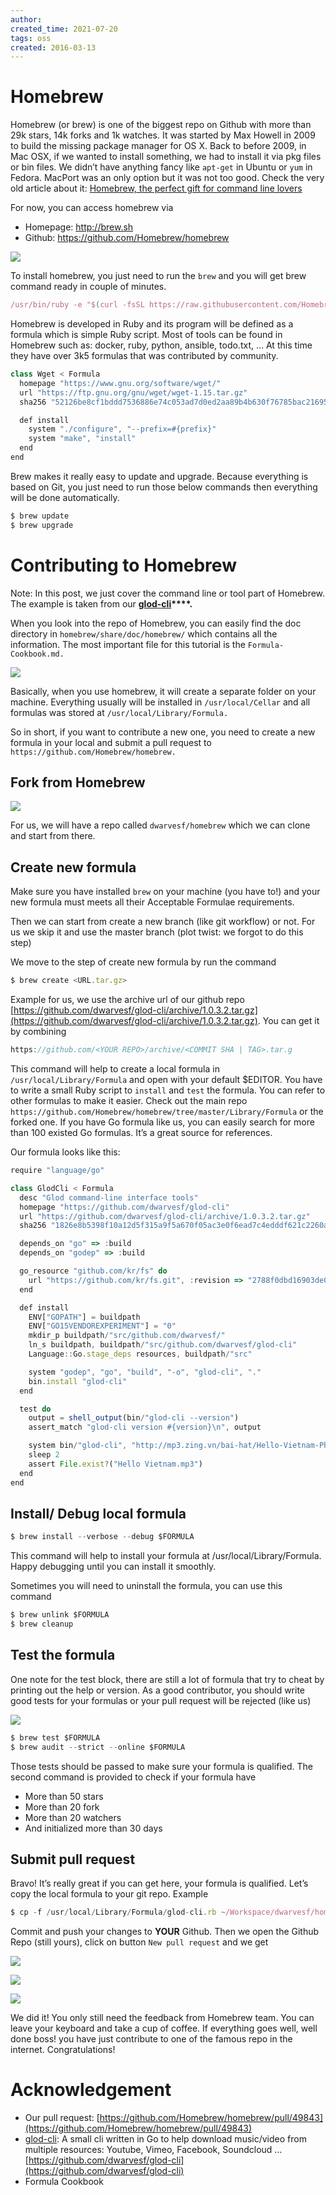 ```yaml
---
author: 
created_time: 2021-07-20
tags: oss
created: 2016-03-13
---
```


# Homebrew

Homebrew (or brew) is one of the biggest repo on Github with more than 29k stars, 14k forks and 1k watches. It was started by Max Howell in 2009 to build the missing package manager for OS X. Back to before 2009, in Mac OSX, if we wanted to install something, we had to install it via pkg files or bin files. We didn’t have anything fancy like `apt-get` in Ubuntu or `yum` in Fedora. MacPort was an only option but it was not too good. Check the very old article about it: [Homebrew, the perfect gift for command line lovers](https://www.engadget.com/2009/12/25/homebrew-the-perfect-gift-for-command-line-lovers/)

For now, you can access homebrew via

* Homepage: http://brew.sh
* Github: https://github.com/Homebrew/homebrew

![](https://s3.us-west-2.amazonaws.com/secure.notion-static.com/edcd89e2-8784-4dc4-97eb-61d6c0485018/Untitled.png?X-Amz-Algorithm=AWS4-HMAC-SHA256&X-Amz-Content-Sha256=UNSIGNED-PAYLOAD&X-Amz-Credential=AKIAT73L2G45EIPT3X45%2F20231031%2Fus-west-2%2Fs3%2Faws4_request&X-Amz-Date=20231031T202416Z&X-Amz-Expires=3600&X-Amz-Signature=fd6cb27baad97a9db46c762f4fcc717ce67738e23fcb1643460b8e37f84b47b3&X-Amz-SignedHeaders=host&x-id=GetObject)


To install homebrew, you just need to run the `brew` and you will get brew command ready in couple of minutes.

```javascript
/usr/bin/ruby -e "$(curl -fsSL https://raw.githubusercontent.com/Homebrew/install/master/install)"
```


Homebrew is developed in Ruby and its program will be defined as a formula which is simple Ruby script. Most of tools can be found in Homebrew such as: docker, ruby, python, ansible, todo.txt, … At this time they have over 3k5 formulas that was contributed by community.

```javascript
class Wget < Formula
  homepage "https://www.gnu.org/software/wget/"
  url "https://ftp.gnu.org/gnu/wget/wget-1.15.tar.gz"
  sha256 "52126be8cf1bddd7536886e74c053ad7d0ed2aa89b4b630f76785bac21695fcd"

  def install
    system "./configure", "--prefix=#{prefix}"
    system "make", "install"
  end
end
```


Brew makes it really easy to update and upgrade. Because everything is based on Git, you just need to run those below commands then everything will be done automatically.

```javascript
$ brew update
$ brew upgrade
```

# Contributing to Homebrew

Note: In this post, we just cover the command line or tool part of Homebrew. The example is taken from our **[glod-cli](https://github.com/dwarvesf/glod-cli)****.**

When you look into the repo of Homebrew, you can easily find the doc directory in `homebrew/share/doc/homebrew/` which contains all the information. The most important file for this tutorial is the `Formula-Cookbook.md.`

![](https://s3.us-west-2.amazonaws.com/secure.notion-static.com/5da5c72e-7084-49f0-aa77-5be10b3b9dbe/Untitled.png?X-Amz-Algorithm=AWS4-HMAC-SHA256&X-Amz-Content-Sha256=UNSIGNED-PAYLOAD&X-Amz-Credential=AKIAT73L2G45EIPT3X45%2F20231031%2Fus-west-2%2Fs3%2Faws4_request&X-Amz-Date=20231031T202416Z&X-Amz-Expires=3600&X-Amz-Signature=5adaf85e0ecb7ae9667fbc8805d3d23c9ca72fda516547bb6bce75b43e315534&X-Amz-SignedHeaders=host&x-id=GetObject)


Basically, when you use homebrew, it will create a separate folder on your machine. Everything usually will be installed in `/usr/local/Cellar` and all formulas was stored at `/usr/local/Library/Formula.`


So in short, if you want to contribute a new one, you need to create a new formula in your local and submit a pull request to `https://github.com/Homebrew/homebrew.`


## Fork from Homebrew

![](https://s3.us-west-2.amazonaws.com/secure.notion-static.com/edd2d5ff-c858-4290-a227-d973e460285a/Untitled.png?X-Amz-Algorithm=AWS4-HMAC-SHA256&X-Amz-Content-Sha256=UNSIGNED-PAYLOAD&X-Amz-Credential=AKIAT73L2G45EIPT3X45%2F20231031%2Fus-west-2%2Fs3%2Faws4_request&X-Amz-Date=20231031T202416Z&X-Amz-Expires=3600&X-Amz-Signature=d7afcb1a7154719ca41efab56609513feb053f6f52bb7fec3a0a0e058d9e24d0&X-Amz-SignedHeaders=host&x-id=GetObject)

For us, we will have a repo called `dwarvesf/homebrew` which we can clone and start from there.

## Create new formula

Make sure you have installed `brew` on your machine (you have to!) and your new formula must meets all their Acceptable Formulae requirements.

Then we can start from create a new branch (like git workflow) or not. For us we skip it and use the master branch (plot twist: we forgot to do this step)

We move to the step of create new formula by run the command

```javascript
$ brew create <URL.tar.gz>
```


Example for us, we use the archive url of our github repo [https://github.com/dwarvesf/glod-cli/archive/1.0.3.2.tar.gz](https://github.com/dwarvesf/glod-cli/archive/1.0.3.2.tar.gz). You can get it by combining

```javascript
https://github.com/<YOUR REPO>/archive/<COMMIT SHA | TAG>.tar.g
```


This command will help to create a local formula in `/usr/local/Library/Formula` and open with your default $EDITOR. You have to write a small Ruby script to `install` and `test` the formula. You can refer to other formulas to make it easier. Check out the main repo `https://github.com/Homebrew/homebrew/tree/master/Library/Formula` or the forked one. If you have Go formula like us, you can easily search for more than 100 existed Go formulas. It’s a great source for references.


Our formula looks like this:

```javascript
require "language/go"

class GlodCli < Formula
  desc "Glod command-line interface tools"
  homepage "https://github.com/dwarvesf/glod-cli"
  url "https://github.com/dwarvesf/glod-cli/archive/1.0.3.2.tar.gz"
  sha256 "1826e8b5398f10a12d5f315a9f5a670f05ac3e0f6ead7c4edddf621c2260ae6c"

  depends_on "go" => :build
  depends_on "godep" => :build

  go_resource "github.com/kr/fs" do
    url "https://github.com/kr/fs.git", :revision => "2788f0dbd16903de03cb8186e5c7d97b69ad387b"
  end

  def install
    ENV["GOPATH"] = buildpath
    ENV["GO15VENDOREXPERIMENT"] = "0"
    mkdir_p buildpath/"src/github.com/dwarvesf/"
    ln_s buildpath, buildpath/"src/github.com/dwarvesf/glod-cli"
    Language::Go.stage_deps resources, buildpath/"src"

    system "godep", "go", "build", "-o", "glod-cli", "."
    bin.install "glod-cli"
  end

  test do
    output = shell_output(bin/"glod-cli --version")
    assert_match "glod-cli version #{version}\n", output

    system bin/"glod-cli", "http://mp3.zing.vn/bai-hat/Hello-Vietnam-Pham-Quynh-Anh/ZWZ9C8EB.html"
    sleep 2
    assert File.exist?("Hello Vietnam.mp3")
  end
end
```

## Install/ Debug local formula

```javascript
$ brew install --verbose --debug $FORMULA
```

This command will help to install your formula at /usr/local/Library/Formula. Happy debugging until you can install it smoothly.

Sometimes you will need to uninstall the formula, you can use this command

```javascript
$ brew unlink $FORMULA
$ brew cleanup
```

## Test the formula

One note for the test block, there are still a lot of formula that try to cheat by printing out the help or version. As a good contributor, you should write good tests for your formulas or your pull request will be rejected (like us)

![](https://s3.us-west-2.amazonaws.com/secure.notion-static.com/14e657f5-8f75-4b98-8b48-f631d48a82ad/Untitled.png?X-Amz-Algorithm=AWS4-HMAC-SHA256&X-Amz-Content-Sha256=UNSIGNED-PAYLOAD&X-Amz-Credential=AKIAT73L2G45EIPT3X45%2F20231031%2Fus-west-2%2Fs3%2Faws4_request&X-Amz-Date=20231031T202416Z&X-Amz-Expires=3600&X-Amz-Signature=c512f27ed856e5705989b4f961d54d26ba9f1d2430333ca7ed873a7a28df455c&X-Amz-SignedHeaders=host&x-id=GetObject)

```javascript
$ brew test $FORMULA
$ brew audit --strict --online $FORMULA
```


Those tests should be passed to make sure your formula is qualified. The second command is provided to check if your formula have

* More than 50 stars
* More than 20 fork
* More than 20 watchers
* And initialized more than 30 days

## Submit pull request

Bravo! It’s really great if you can get here, your formula is qualified. Let’s copy the local formula to your git repo. Example

```javascript
$ cp -f /usr/local/Library/Formula/glod-cli.rb ~/Workspace/dwarvesf/homebrew/Library/Formula
```


Commit and push your changes to **YOUR** Github. Then we open the Github Repo (still yours), click on button `New pull request` and we get

![](https://s3.us-west-2.amazonaws.com/secure.notion-static.com/2859eb27-6d38-416a-8908-edadc424fd24/Untitled.png?X-Amz-Algorithm=AWS4-HMAC-SHA256&X-Amz-Content-Sha256=UNSIGNED-PAYLOAD&X-Amz-Credential=AKIAT73L2G45EIPT3X45%2F20231031%2Fus-west-2%2Fs3%2Faws4_request&X-Amz-Date=20231031T202416Z&X-Amz-Expires=3600&X-Amz-Signature=803e66ecfa6fd2e01412b15dd51c2bb5340203a43db3f72630bd31a950a5bd10&X-Amz-SignedHeaders=host&x-id=GetObject)

![](https://s3.us-west-2.amazonaws.com/secure.notion-static.com/5aa65e1a-9a2a-484d-bb63-8541e2b9a5e4/Untitled.png?X-Amz-Algorithm=AWS4-HMAC-SHA256&X-Amz-Content-Sha256=UNSIGNED-PAYLOAD&X-Amz-Credential=AKIAT73L2G45EIPT3X45%2F20231031%2Fus-west-2%2Fs3%2Faws4_request&X-Amz-Date=20231031T202416Z&X-Amz-Expires=3600&X-Amz-Signature=16626f5b61f499c5b428f195882ab31b62f4d62a19d02f5ffcfcc8f985d4d382&X-Amz-SignedHeaders=host&x-id=GetObject)

![](https://s3.us-west-2.amazonaws.com/secure.notion-static.com/803fbcd4-f8cd-46f3-8de9-17392950aa91/Untitled.png?X-Amz-Algorithm=AWS4-HMAC-SHA256&X-Amz-Content-Sha256=UNSIGNED-PAYLOAD&X-Amz-Credential=AKIAT73L2G45EIPT3X45%2F20231031%2Fus-west-2%2Fs3%2Faws4_request&X-Amz-Date=20231031T202416Z&X-Amz-Expires=3600&X-Amz-Signature=1e8fc11346be2863bf1f53d183cbe7531eb050b5529c309444f13e96e0e53ef2&X-Amz-SignedHeaders=host&x-id=GetObject)


We did it! You only still need the feedback from Homebrew team. You can leave your keyboard and take a cup of coffee. If everything goes well, well done boss! you have just contribute to one of the famous repo in the internet. Congratulations!

# Acknowledgement

* Our pull request: [https://github.com/Homebrew/homebrew/pull/49843](https://github.com/Homebrew/homebrew/pull/49843)
* [glod-cli](https://github.com/dwarvesf/glod-cli): A small cli written in Go to help download music/video from multiple resources: Youtube, Vimeo, Facebook, Soundcloud … [https://github.com/dwarvesf/glod-cli](https://github.com/dwarvesf/glod-cli)
* Formula Cookbook